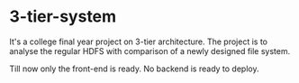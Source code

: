 # 3-tier-system
It's a college final year project on 3-tier architecture. The project is to analyse the regular HDFS with comparison of a newly designed file system. 

Till now only the front-end is ready. No backend is ready to deploy.
